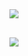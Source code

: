 <img src="https://i.ibb.co/z66nz7q/1.png">
<br>
<br>
<br>
<img src="https://i.ibb.co/8c9Scmt/2.png">